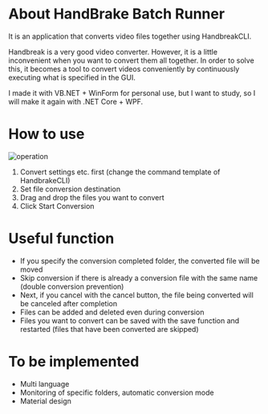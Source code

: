 # About HandBrake Batch Runner
It is an application that converts video files together using HandbreakCLI.

Handbreak is a very good video converter. However, it is a little inconvenient when you want to convert them all together. In order to solve this, it becomes a tool to convert videos conveniently by continuously executing what is specified in the GUI.

I made it with VB.NET + WinForm for personal use, but I want to study, so I will make it again with .NET Core + WPF.

# How to use
![operation](https://user-images.githubusercontent.com/51582636/71642448-a331a600-2cee-11ea-9957-fcb2422b36db.gif)
1. Convert settings etc. first (change the command template of HandbrakeCLI)
2. Set file conversion destination
3. Drag and drop the files you want to convert
4. Click Start Conversion

# Useful function
* If you specify the conversion completed folder, the converted file will be moved
* Skip conversion if there is already a conversion file with the same name (double conversion prevention)
* Next, if you cancel with the cancel button, the file being converted will be canceled after completion
* Files can be added and deleted even during conversion
* Files you want to convert can be saved with the save function and restarted (files that have been converted are skipped)

# To be implemented
* Multi language
* Monitoring of specific folders, automatic conversion mode
* Material design
